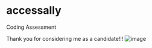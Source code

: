 # accessally
Coding Assessment

Thank you for considering me as a candidate!!!
![image](https://github.com/hanmowang/accessally/assets/89413517/06cf3ea7-2ee0-4f0b-bdb6-08737593688e)

